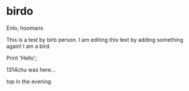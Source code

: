 # birdo

Enlo, hoomans

This is a test by birb person. I am editing this text by adding something again! I am a bird.

Print 'Hello';

1314chu was here...

top in the evening
